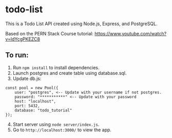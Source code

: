# todo-list

This is a Todo List API created using Node.js, Express, and PostgreSQL.

Based on the PERN Stack Course tutorial:
https://www.youtube.com/watch?v=ldYcgPKEZC8

## To run:
1. Run ```npm install``` to install dependencies.
2. Launch postgres and create table using database.sql.
3. Update db.js:
```
const pool = new Pool({
    user: "postgres", <-- Update with your username if not postgres.
    password: "***********" <-- Update with your password
    host: "localhost",
    port: 5432,
    database: "todo_tutorial"
});
```
4. Start server using ```node server/index.js```.
5. Go to ```http://localhost:3000/``` to view the app.
